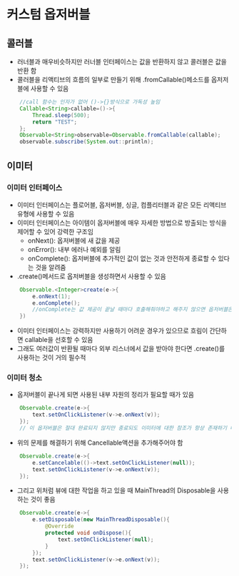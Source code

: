 # 커스텀 옵저버블
## 콜러블
+ 러너블과 매우비슷하지만 러너블 인터페이스는 값을 반환하지 않고 콜러블은 값을 반환 함
+ 콜러블을 리액티브의 흐름의 일부로 만들기 위해 .fromCallable()메소드를 옵저저블에 사용할 수 있음
```java
    //call 함수는 인자가 없어 ()->{}방식으로 가독성 높임
    Callable<String>callable=()->{
        Thread.sleep(500);
        return "TEST";
    };
    Observable<String>observable=Observable.fromCallable(callable);
    observable.subscribe(System.out::println);
```
## 이미터
### 이미터 인터페이스
+ 이미터 인터페이스는 플로어블, 옵저버블, 싱글, 컴플리터블과 같은 모든 리액티브 유형에 사용할 수 있음
+ 이미터 인터페이스는 아이템이 옵저버블에 매우 자세한 방법으로 방출되는 방식을 제어할 수 있어 강력한 구조임
    - onNext(): 옵저버블에 새 값을 제공
    - onError(): 내부 에러나 예외를 알림
    - onComplete(): 옵저버블에 추가적인 값이 없는 것과 안전하게 종료할 수 있다는 것을 알려줌
+ .create()메서드로 옵저버블을 생성하면서 사용할 수 있음
```java
    Observable.<Integer>create(e->{
        e.onNext(1);
        e.onComplete();
        //onComplete는 값 제공이 끝날 때마다 호출해줘야하고 해주지 않으면 옵저버블은 종료되지 않고 수동으로 제거해주어야 함
    })
```
+ 이미터 인터페이스는 강력하지만 사용하기 어려운 경우가 있으므로 흐림이 간단하면 callable을 선호할 수 있음
+ 그래도 여러값이 반환될 때마다 외부 리스너에서 값을 받아야 한다면 .create()를 사용하는 것이 거의 필수적

### 이미터 청소
+ 옵저버블이 끝나게 되면 사용된 내부 자원의 정리가 필요할 때가 있음
```java
    Observable.create(e->{
        text.setOnClickListener(v->e.onNext(v));
    });
    // 이 옵저버블은 절대 완료되지 않지만 종료되도 이미터에 대한 참조가 항상 존재하기 때문에 문제가 있음
```
+ 위의 문제를 해결하기 위해 Cancellable액션을 추가해주어야 함
```java
    Observable.create(e->{
        e.setCancelable(()->text.setOnClickListener(null));
        text.setOnClickListener(v->e.onNext(v));
    });
```
+ 그리고 위처럼 뷰에 대한 작업을 하고 있을 때 MainThread의 Disposable을 사용하는 것이 좋음
```java
    Observable.create(e->{
        e.setDisposable(new MainThreadDisposable(){
            @Override
            protected void onDispose(){
                text.setOnClickListener(null);
            }
        });
        text.setOnClickListener(v->e.onNext(v));
    });
```
